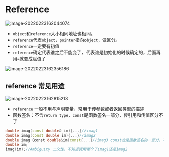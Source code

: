 # Reference

![image-20220223162044074](https://s2.loli.net/2022/02/23/1957XtmkeVPnzxA.png)

* `object`和`reference`大小相同地址也相同。
* `reference`代表`object`，`pointer`指向`object`，做区分。
* `reference`一定要有初值
* `reference`确定代表谁之后不能变了，代表谁是初始化的时候确定的，后面再用`=`就变成赋值了

![image-20220223162356186](https://s2.loli.net/2022/02/23/pZd7UoQFibfDk9M.png)

## reference 常见用途

![image-20220223162815213](https://s2.loli.net/2022/02/23/UgZIM2GVYo7CzLA.png)

* `reference` 一般不用与声明变量，常用于传参数或者返回类型的描述
* 函数签名：不含`return type`，`const`是函数签名一部分，传引用和传值区分不了

```cpp
double imag(const double& im){...}//imag1
double imag(const double im){...}//imag2
double imag（const double&im)const{...}//imag3 const也是函数签名的一部分，可以和imag1q
double im;
imag(im);//Ambiguity 二义性，不知道调用哪个了imag1还是imag2
```

